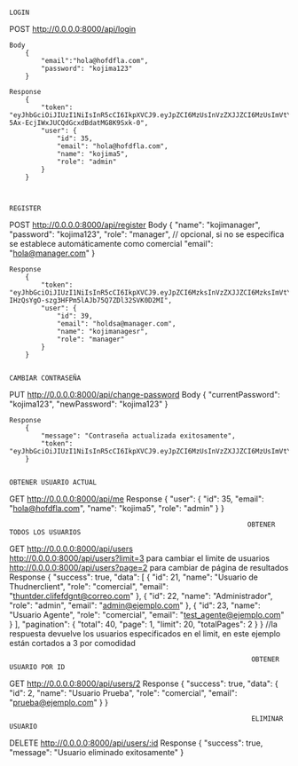                                                                             LOGIN

POST http://0.0.0.0:8000/api/login

    Body
        {
            "email":"hola@hofdfla.com",
            "password": "kojima123"
        } 

    Response
        {
            "token": "eyJhbGciOiJIUzI1NiIsInR5cCI6IkpXVCJ9.eyJpZCI6MzUsInVzZXJJZCI6MzUsImVtYWlsIjoiaG9sYUBob2ZkZmxhLmNvbSIsInJvbGUiOiJhZG1pbiIsImlhdCI6MTc0NzIwNjQxMCwiZXhwIjoxNzQ3MjkyODEwfQ.ADUjknf1o-5Ax-EcjIWxJUCQdGcxdBdatMG8K9Sxk-0",
            "user": {
                "id": 35,
                "email": "hola@hofdfla.com",
                "name": "kojima5",
                "role": "admin"
            }
        }


                                                                            REGISTER

POST http://0.0.0.0:8000/api/register
    Body
        {
            "name": "kojimanager",
            "password": "kojima123",
            "role": "manager",          // opcional, si no se especifica se establece automáticamente como comercial
            "email": "hola@manager.com"
        }

    Response
        {
            "token": "eyJhbGciOiJIUzI1NiIsInR5cCI6IkpXVCJ9.eyJpZCI6MzksInVzZXJJZCI6MzksImVtYWlsIjoiaG9sZHNhQG1hbmFnZXIuY29tIiwicm9sZSI6Im1hbmFnZXIiLCJpYXQiOjE3NDcyMDY4NTUsImV4cCI6MTc0NzI5MzI1NX0.JDH-IHzQsYgO-szg3HFPm5lAJb75Q7ZDl32SVK0D2MI",
            "user": {
                "id": 39,
                "email": "holdsa@manager.com",
                "name": "kojimanagesr",
                "role": "manager"
            }
        }

                                                                        CAMBIAR CONTRASEÑA

PUT http://0.0.0.0:8000/api/change-password
    Body
        {
            "currentPassword": "kojima123",
            "newPassword": "kojima123"
        }

    Response
        {
            "message": "Contraseña actualizada exitosamente",
            "token": "eyJhbGciOiJIUzI1NiIsInR5cCI6IkpXVCJ9.eyJpZCI6MzUsInVzZXJJZCI6MzUsImVtYWlsIjoiaG9sYUBob2ZkZmxhLmNvbSIsInJvbGUiOiJhZG1pbiIsImlhdCI6MTc0NzIwNzQ5NSwiZXhwIjoxNzQ3MjkzODk1fQ.IQYMo9qc07pANjtD29GO2ZV44Df5i_yWg1cNwJ54dsw"
        }

                                                                    OBTENER USUARIO ACTUAL

GET http://0.0.0.0:8000/api/me
    Response
        {
            "user": {
                "id": 35,
                "email": "hola@hofdfla.com",
                "name": "kojima5",
                "role": "admin"
            }
        }

                                                                OBTENER TODOS LOS USUARIOS

GET http://0.0.0.0:8000/api/users            
    http://0.0.0.0:8000/api/users?limit=3 para cambiar el limite de usuarios
    http://0.0.0.0:8000/api/users?page=2 para cambiar de página de resultados
    Response
        {
            "success": true,
            "data": [
                {
                    "id": 21,
                    "name": "Usuario de Thudnerclient",
                    "role": "comercial",
                    "email": "thuntder.clifefdgnt@correo.com"
                },
                {
                    "id": 22,
                    "name": "Administrador",
                    "role": "admin",
                    "email": "admin@ejemplo.com"
                },
                {
                    "id": 23,
                    "name": "Usuario Agente",
                    "role": "comercial",
                    "email": "test_agente@ejemplo.com"
                }
            ],
            "pagination": {
                "total": 40,
                "page": 1,
                "limit": 20,
                "totalPages": 2
            }
        }                               //la respuesta devuelve los usuarios especificados en el limit, en este ejemplo están cortados a 3 por comodidad

                                                                 OBTENER USUARIO POR ID

GET http://0.0.0.0:8000/api/users/2
    Response
        {
            "success": true,
            "data": {
                "id": 2,
                "name": "Usuario Prueba",
                "role": "comercial",
                "email": "prueba@ejemplo.com"
            }
        }

                                                                 ELIMINAR USUARIO

DELETE http://0.0.0.0:8000/api/users/:id
    Response
        {
            "success": true,
            "message": "Usuario eliminado exitosamente"
        }

